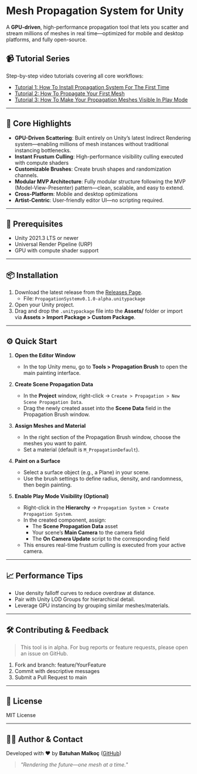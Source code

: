 # Mesh Propagation System for Unity

A **GPU-driven**, high-performance propagation tool that lets you scatter and stream millions of meshes in real time—optimized for mobile and desktop platforms, and fully open-source.

## 📹 Tutorial Series

Step-by-step video tutorials covering all core workflows:

- [Tutorial 1: How To Install Propagation System For The First Time](https://youtu.be/9PUoShCcgsU)
- [Tutorial 2: How To Propagate Your First Mesh](https://youtu.be/Bav2IcHjNL0ve)
- [Tutorial 3: How To Make Your Propagation Meshes Visible In Play Mode](https://youtu.be/YrH5NkR8akY)

---

## 🚀 Core Highlights

- **GPU-Driven Scattering**: Built entirely on Unity’s latest Indirect Rendering system—enabling millions of mesh instances without traditional instancing bottlenecks.
- **Instant Frustum Culling**: High-performance visibility culling executed with compute shaders
- **Customizable Brushes**: Create brush shapes and randomization channels.
- **Modular MVP Architecture**: Fully modular structure following the MVP (Model-View-Presenter) pattern—clean, scalable, and easy to extend.
- **Cross-Platform**: Mobile and desktop optimizations
- **Artist-Centric**: User-friendly editor UI—no scripting required.

---

## 🔧 Prerequisites

- Unity 2021.3 LTS or newer
- Universal Render Pipeline (URP)
- GPU with compute shader support

---

## 📦 Installation

1. Download the latest release from the [Releases Page](https://github.com/BatuhanMalkoc/PropagationSystem/releases/tag/Alpha).
   - File: `PropagationSystemv0.1.0-alpha.unitypackage`
2. Open your Unity project.
3. Drag and drop the `.unitypackage` file into the **Assets/** folder or import via **Assets > Import Package > Custom Package**.

---

## ⚙️ Quick Start



1. **Open the Editor Window**  
   - In the top Unity menu, go to **Tools > Propagation Brush** to open the main painting interface.

2. **Create Scene Propagation Data**  
   - In the **Project** window, right-click → `Create > Propagation > New Scene Propagation Data`.
   - Drag the newly created asset into the **Scene Data** field in the Propagation Brush window.

3. **Assign Meshes and Material**  
   - In the right section of the Propagation Brush window, choose the meshes you want to paint.
   - Set a material (default is `M_PropagationDefault`).

4. **Paint on a Surface**  
   - Select a surface object (e.g., a Plane) in your scene.
   - Use the brush settings to define radius, density, and randomness, then begin painting.

5. **Enable Play Mode Visibility (Optional)**  
   - Right-click in the **Hierarchy** → `Propagation System > Create Propagation System`.
   - In the created component, assign:
     - The **Scene Propagation Data** asset
     - Your scene’s **Main Camera** to the camera field
     - The **On Camera Update** script to the corresponding field
   - This ensures real-time frustum culling is executed from your active camera.

---

## 📈 Performance Tips

- Use density falloff curves to reduce overdraw at distance.
- Pair with Unity LOD Groups for hierarchical detail.
- Leverage GPU instancing by grouping similar meshes/materials.

---

## 🛠️ Contributing & Feedback

> This tool is in alpha. For bug reports or feature requests, please open an issue on GitHub.

1. Fork and branch: feature/YourFeature
2. Commit with descriptive messages
3. Submit a Pull Request to main

---

## 📄 License

MIT License

---

## 🙋‍♂️ Author & Contact

Developed with ❤️ by **Batuhan Malkoç** ([GitHub](https://github.com/YourNameHere))

> _"Rendering the future—one mesh at a time._"